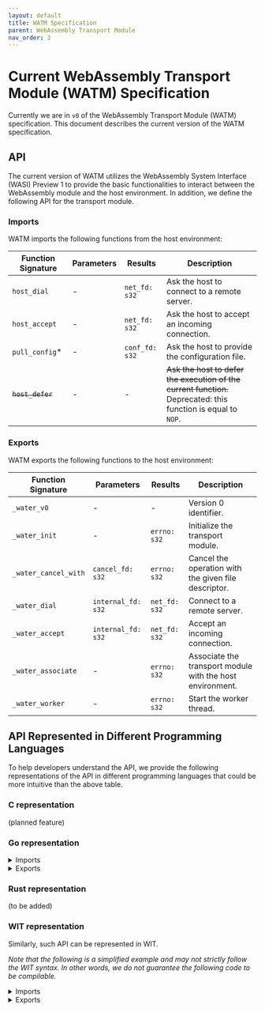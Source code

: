 ```yaml
---
layout: default
title: WATM Specification
parent: WebAssembly Transport Module
nav_order: 3
---
```


# Current WebAssembly Transport Module (WATM) Specification
Currently we are in `v0` of the WebAssembly Transport Module (WATM) specification. This document describes the current version of the WATM specification.

## API 
The current version of WATM utilizes the WebAssembly System Interface (WASI) Preview 1 to provide the basic functionalities to interact between the WebAssembly module and the host environment. In addition, we define the following API for the transport module. 

### Imports

WATM imports the following functions from the host environment:

| Function Signature | Parameters | Results | Description |
| --- | --- | --- | --- |
|`host_dial` | - | `net_fd: s32` | Ask the host to connect to a remote server. |
| `host_accept` | - | `net_fd: s32` | Ask the host to accept an incoming connection. |
| `pull_config`* | - | `conf_fd: s32` | Ask the host to provide the configuration file. |
| ~~`host_defer`~~ | - | - | ~~Ask the host to defer the execution of the current function.~~ Deprecated: this function is equal to `NOP`. |

### Exports

WATM exports the following functions to the host environment:

| Function Signature | Parameters | Results | Description |
| --- | --- | --- | --- |
| `_water_v0` | - | - | Version 0 identifier. |
| `_water_init` | - | `errno: s32` | Initialize the transport module. |
| `_water_cancel_with` | `cancel_fd: s32` | `errno: s32` | Cancel the operation with the given file descriptor. |
| `_water_dial` | `internal_fd: s32` | `net_fd: s32` | Connect to a remote server. |
| `_water_accept` | `internal_fd: s32` | `net_fd: s32` | Accept an incoming connection. |
| `_water_associate` | - | `errno: s32` | Associate the transport module with the host environment. |
| `_water_worker` | - | `errno: s32` | Start the worker thread. |

## API Represented in Different Programming Languages
To help developers understand the API, we provide the following representations of the API in different programming languages that could be more intuitive than the above table.

### C representation
(planned feature)

### Go representation

<details>
    <summary>Imports</summary>
    
```go
//go:wasmimport env host_dial
//go:noescape
func _import_host_dial() (fd int32)

//go:wasmimport env host_accept
//go:noescape
func _import_host_accept() (fd int32)

//go:wasmimport env pull_config
//go:noescape
func _import_pull_config() (fd int32)

//go:wasmimport env host_defer
//go:noescape
func _import_host_defer()
```
</details>

<details>
    <summary>Exports</summary>

```go
//export _water_v0
func _water_v0()

//export _water_init
func _water_init()

//export _water_cancel_with
func _water_cancel_with(cancelFd int32) int32

//export _water_dial
func _water_dial(internalFd int32) (networkFd int32)

//export _water_accept
func _water_accept(internalFd int32) (networkFd int32)

//export _water_associate
func _water_associate() int32

//export _water_worker
func _water_worker() int32
```
</details>

### Rust representation
(to be added)

### WIT representation
Similarly, such API can be represented in WIT. 

_Note that the following is a simplified example and may not strictly follow the WIT syntax. In other words, we do not guarantee the following code to be compilable._

<details>
  <summary>Imports</summary>

```wit
// imports.wit
package env;

interface host {
    host_dial: func() -> (net_fd: s32);
    host_accept: func() -> (net_fd: s32);
    pull_config: func() -> (conf_fd: s32);
    host_defer: func(); // deprecated
}

world host-world {
    import host;
}
```
</details>

<details>
  <summary>Exports</summary>

```wit
// exports.wit
interface wasm {
    _water_v0: func(); // version 0 identifier
    _water_init: func() -> (errno: s32);
    _water_cancel_with(cancel_fd: s32) -> (errno: s32);
    _water_dial: func(internal_fd: s32) -> (net_fd: s32);
    _water_accept: func(internal_fd: s32) -> (net_fd: s32);
    _water_associate: func() -> (errno: s32); 
    _water_worker: func() -> (errno: s32);
}

world wasm-world {
    export wasm;
}
```
</details>